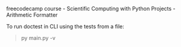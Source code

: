 freecodecamp course - Scientific Computing with Python Projects - Arithmetic Formatter

To run doctest in CLI using the tests from a file:
> py main.py -v